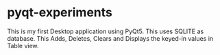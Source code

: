 # pyqt-experiments
This is my first Desktop application using PyQt5. This uses SQLITE as database.
This Adds, Deletes, Clears and Displays the keyed-in values in Table view.
